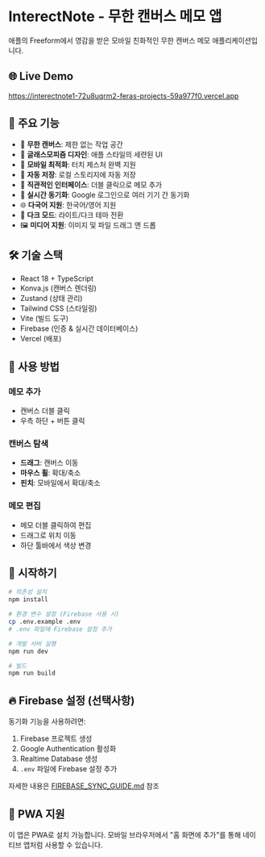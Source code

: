 # InterectNote - 무한 캔버스 메모 앱

애플의 Freeform에서 영감을 받은 모바일 친화적인 무한 캔버스 메모 애플리케이션입니다.

## 🌐 Live Demo
https://interectnote1-72u8uqrm2-feras-projects-59a977f0.vercel.app

## 🚀 주요 기능

- 📝 **무한 캔버스**: 제한 없는 작업 공간
- 🎨 **글래스모피즘 디자인**: 애플 스타일의 세련된 UI
- 📱 **모바일 최적화**: 터치 제스처 완벽 지원
- 💾 **자동 저장**: 로컬 스토리지에 자동 저장
- 🎯 **직관적인 인터페이스**: 더블 클릭으로 메모 추가
- 🔄 **실시간 동기화**: Google 로그인으로 여러 기기 간 동기화
- 🌐 **다국어 지원**: 한국어/영어 지원
- 🌙 **다크 모드**: 라이트/다크 테마 전환
- 🖼️ **미디어 지원**: 이미지 및 파일 드래그 앤 드롭

## 🛠 기술 스택

- React 18 + TypeScript
- Konva.js (캔버스 렌더링)
- Zustand (상태 관리)
- Tailwind CSS (스타일링)
- Vite (빌드 도구)
- Firebase (인증 & 실시간 데이터베이스)
- Vercel (배포)

## 📱 사용 방법

### 메모 추가
- 캔버스 더블 클릭
- 우측 하단 + 버튼 클릭

### 캔버스 탐색
- **드래그**: 캔버스 이동
- **마우스 휠**: 확대/축소
- **핀치**: 모바일에서 확대/축소

### 메모 편집
- 메모 더블 클릭하여 편집
- 드래그로 위치 이동
- 하단 툴바에서 색상 변경

## 🚀 시작하기

```bash
# 의존성 설치
npm install

# 환경 변수 설정 (Firebase 사용 시)
cp .env.example .env
# .env 파일에 Firebase 설정 추가

# 개발 서버 실행
npm run dev

# 빌드
npm run build
```

## 🔥 Firebase 설정 (선택사항)

동기화 기능을 사용하려면:
1. Firebase 프로젝트 생성
2. Google Authentication 활성화
3. Realtime Database 생성
4. `.env` 파일에 Firebase 설정 추가

자세한 내용은 [FIREBASE_SYNC_GUIDE.md](./FIREBASE_SYNC_GUIDE.md) 참조

## 📱 PWA 지원

이 앱은 PWA로 설치 가능합니다. 모바일 브라우저에서 "홈 화면에 추가"를 통해 네이티브 앱처럼 사용할 수 있습니다.